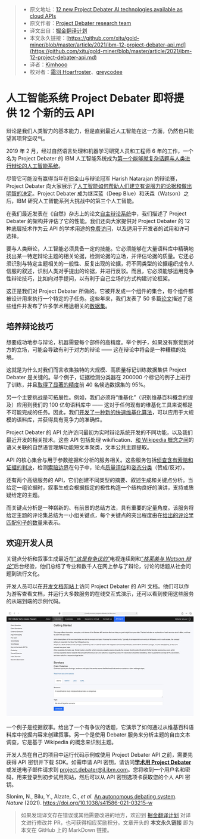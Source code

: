 > * 原文地址：[12 new Project Debater AI technologies available as cloud APIs](https://www.ibm.com/blogs/research/2021/03/project-debater-api/)
> * 原文作者：[Project Debater research team](https://www.ibm.com/blogs/research/author/project-debateril-ibm-com/)
> * 译文出自：[掘金翻译计划](https://github.com/xitu/gold-miner)
> * 本文永久链接：[https://github.com/xitu/gold-miner/blob/master/article/2021/ibm-12-project-debater-api.md](https://github.com/xitu/gold-miner/blob/master/article/2021/ibm-12-project-debater-api.md)
> * 译者：[Kimhooo](https://github.com/Kimhooo)
> * 校对者：[霜羽 Hoarfroster](https://github.com/Hoarfroster)、[greycodee](https://github.com/greycodee)

# 人工智能系统 Project Debater 即将提供 12 个新的云 API

辩论是我们人类智力的基本能力，但是直到最近人工智能在这一方面，仍然也只能望其项背空叹气。

2019 年 2 月，经过自然语言处理和机器学习研究人员和工程师 6 年的工作，一个名为 Project Debater 的 IBM 人工智能系统成为[第一个能够就复杂话题与人类进行辩论的人工智能系统](https://ibm.biz/debater-event)。

尽管它可能没有赢得当年在旧金山与辩论冠军 Harish Natarajan 的辩论赛，Project Debater 向大家展示了[人工智能如何帮助人们建立有说服力的论据和做出明智的决定](https://ibm-research.medium.com/augmenting-humans-ibms-project-debater-ai-gives-human-debating-teams-a-hand-at-cambridge-69a29bcd4eff)。Project Debater 成为继深蓝（Deep Blue）和沃森（Watson）之后，IBM 研究人工智能系列大挑战中的第三个人工智能。

在我们最近发表在《自然》杂志上的论文[自主辩论系统](https://eorder.sheridan.com/3_0/app/orders/11030/files/assets/common/downloads/Slonim.pdf)中，我们描述了 Project Debater 的架构并评估了它的性能。我们还向大家提供对 Project Debater 的 12 种底层技术作为云 API 的学术用途的[免费访问](https://early-access-program.debater.res.ibm.com/academic_use.html)，以及适用于开发者的试用和许可选择。

要与人类辩论，人工智能必须具备一定的技能。它必须能够在大量语料库中精确地找出某一特定辩论主题的相关论据，检测论据的立场，并评估论据的质量。它还必须识别与特定主题相关的一般性、反复出现的论据，将不同类型的论据组织成令人信服的叙述，识别人类对手提出的论据，并进行反驳。而且，它必须能够运用竞争性辩论技巧，比如向对手提问，以有利于自己立场的方式构建讨论框架。

这正是我们对 Project Debater 所做的。它被开发成一个组件的集合，每个组件都被设计用来执行一个特定的子任务。这些年来，我们发表了 50 多篇[论文](https://www.research.ibm.com/artificial-intelligence/project-debater/research/)描述了这些组件并发布了许多学术用途相关的[数据集](https://www.research.ibm.com/haifa/dept/vst/debating_data.shtml)。

## 培养辩论技巧

想要成功地参与辩论，机器需要每个部件的高精度。举个例子，如果没有察觉到对方的立场，可能会导致有利于对方的辩论 —— 这在辩论中将会是一种糟糕的处境。

这就是为什么对我们而言收集独特的大规模、高质量标记训练数据集供 Project Debater 是关键的。举个例子，证据检测分类器在 200000 个标记的例子上进行了训练，并且[取得了显著的精度](https://arxiv.org/abs/1911.10763)前 40 名候选数据集的 95%。

另一个主要挑战是可拓展性。例如，我们必须将“维基化”（识别维基百科概念的提及）应用到我们的 100 亿句语料库中 —— 这对于任何现有的维基化工具来说都是不可能完成的任务。因此，我们[开发了一种新的快速维基化算法](https://arxiv.org/abs/1908.06785)，可以应用于大规模的语料库，并获得具有竞争力的准确性。

Project Debater 的 API 允许访问最初为实时辩论系统开发的不同功能，以及我们最近开发的相关技术。这些 API 包括处理 wikification、[和 Wikipedia 概念之间](https://www.aclweb.org/anthology/L18-1408.pdf)的语义关联的自然语言理解功能短文本聚类，文本公共主题提取。

API 的核心集合与用于参数挖掘和分析的服务相关。这些服务包括[侦查含有索赔和证据的判决](https://www.google.com/url?sa=t&rct=j&q=&esrc=s&source=web&cd=&ved=2ahUKEwjezKWPgbXvAhU1JMUKHXjwDQkQFjAAegQIAhAD&url=https%3A%2F%2Farxiv.org%2Fabs%2F1911.10763&usg=AOvVaw0eUm-tVPfKf0OpVrVKvSWh)，检测[索赔边界](https://www.aclweb.org/anthology/C14-1141/)在句子中，论点[质量评估](https://www.google.com/url?sa=t&rct=j&q=&esrc=s&source=web&cd=&ved=2ahUKEwi43fGrgbXvAhVL2KQKHZt2BLUQFjABegQIAxAD&url=https%3A%2F%2Farxiv.org%2Fabs%2F1911.11408&usg=AOvVaw2vnRuQaiZZ4yLfqoQ4GFur)和[姿态分类](https://www.aclweb.org/anthology/E17-1024.pdf)（赞成/反对）。

还有两个高级服务的 API，它们创建不同类型的摘要、叙述生成和关键点分析。当给定一组论据时，叙事生成会根据指定的极性构造一个结构良好的演讲，支持或质疑给定的主题。

而关键点分析是一种崭新的、有前景的总结方法，具有重要的定量角度。该服务将给定主题的评论集总结为一小组关键点，每个关键点的突出程度由在[给出的评论](https://www.aclweb.org/anthology/2020.emnlp-main.3.pdf)里[匹配句子的数量](https://www.aclweb.org/anthology/2020.acl-main.371.pdf)来表示。

## 欢迎开发人员

关键点分析和叙事生成最近在[“*这是有争议的*”](https://www.research.ibm.com/artificial-intelligence/project-debater/thats-debatable/)电视连续剧和[“*格莱美与 Watson 辩论*”](https://www.grammy.com/watson)后台经验，他们总结了专业和数千人在网上参与了辩论，讨论的话题从社会问题到流行文化。

开发人员可以在[开发文档网站](https://early-access-program.debater.res.ibm.com/)上访问 Project Debater 的 API 文档。他们可以作为游客查看文档，并运行大多数服务的在线交互式演示，还可以看到使用这些服务的从端到端的示例代码。

![API 文档](../images/ibm-12-project-debater-api.md-debater-getting-started.jpg)

一个例子是挖掘叙事。给出了一个有争议的话题，它演示了如何通过从维基百科语料库中挖掘内容来创建叙事。另一个是使用 Debater 服务来分析主题的自由文本调查，它是基于 Wikipedia 的概念来识别主题。

开发人员在自己的项目中运行代码示例或使用 Project Debater API 之前，需要先获得 API 密钥并下载 SDK。如需申请 API 密钥，请访问[**学术用 Project Debater**](https://early-access-program.debater.res.ibm.com/academic_use.html) 或发送电子邮件请求到 [project.debater@il.ibm.com](mailto:project.debater@il.ibm.com)。您将收到一个用户名和密码，用来登录到初步试用网站，然后可以从 API 密钥选项卡获取您的个人 API 密钥。

Slonim, N., Bilu, Y., Alzate, C., *et al.* [An autonomous debating system](https://eorder.sheridan.com/3_0/app/orders/11030/files/assets/common/downloads/Slonim.pdf). *Nature* (2021). https://doi.org/10.1038/s41586-021-03215-w

> 如果发现译文存在错误或其他需要改进的地方，欢迎到 [掘金翻译计划](https://github.com/xitu/gold-miner) 对译文进行修改并 PR，也可获得相应奖励积分。文章开头的 **本文永久链接** 即为本文在 GitHub 上的 MarkDown 链接。
